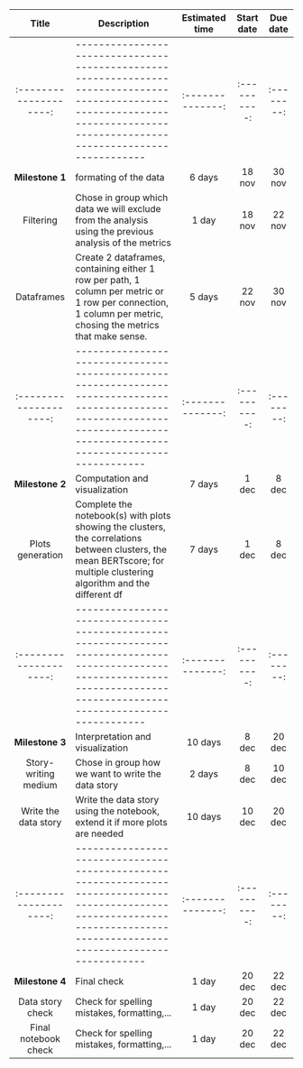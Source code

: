 |         Title        | Description                                                                                                                                                                | Estimated time | Start date | Due date |
|:--------------------:|----------------------------------------------------------------------------------------------------------------------------------------------------------------------------|:--------------:|:----------:|:--------:|
|:--------------------:|----------------------------------------------------------------------------------------------------------------------------------------------------------------------------|:--------------:|:----------:|:--------:|
|    **Milestone 1**   | formating of the data                                                                                                                                                      |     6 days     |   18 nov   |  30 nov  |
|       Filtering      | Chose in group which data we will exclude  from the analysis using the previous  analysis of the metrics                                                                   |      1 day     |   18 nov   |  22 nov  |
|      Dataframes      | Create 2 dataframes, containing either 1 row per path, 1 column per metric or 1 row per  connection, 1 column per metric, chosing the metrics that make sense.             |     5 days     |   22 nov   |  30 nov  |
|:--------------------:|----------------------------------------------------------------------------------------------------------------------------------------------------------------------------|:--------------:|:----------:|:--------:|
|    **Milestone 2**   | Computation and visualization                                                                                                                                              |     7 days     |    1 dec   |   8 dec  |
|   Plots generation   | Complete the notebook(s) with plots showing  the clusters, the correlations between  clusters, the mean BERTscore; for multiple  clustering algorithm and the different df |     7 days     |    1 dec   |   8 dec  |
|:--------------------:|----------------------------------------------------------------------------------------------------------------------------------------------------------------------------|:--------------:|:----------:|:--------:|
|    **Milestone 3**   | Interpretation and visualization                                                                                                                                           |     10 days    |    8 dec   |  20 dec  |
| Story-writing medium | Chose in group how we want to write the data story                                                                                                                         |     2 days     |    8 dec   |  10 dec  |
| Write the data story | Write the data story using the notebook, extend it if more plots are needed                                                                                                |     10 days    |   10 dec   |  20 dec  |
|:--------------------:|----------------------------------------------------------------------------------------------------------------------------------------------------------------------------|:--------------:|:----------:|:--------:|
|    **Milestone 4**   | Final check                                                                                                                                                                |      1 day     |   20 dec   |  22 dec  |
|   Data story check   | Check for spelling mistakes, formatting,...                                                                                                                                |      1 day     |   20 dec   |  22 dec  |
| Final notebook check | Check for spelling mistakes, formatting,...                                                                                                                                |      1 day     |   20 dec   |  22 dec  |
